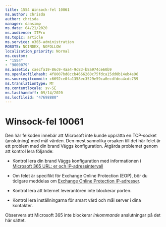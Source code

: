 ```yaml
---
title: 1554 Winsock-fel 10061
ms.author: chrisda
author: chrisda
manager: dansimp
ms.date: 04/21/2020
ms.audience: ITPro
ms.topic: article
ms.service: o365-administration
ROBOTS: NOINDEX, NOFOLLOW
localization_priority: Normal
ms.custom:
- "1554"
- "9000079"
ms.assetid: caecfa19-86c9-4aa4-9c83-b8a974ce60b9
ms.openlocfilehash: 4f8007bd8ccb4666260c75fdca15dd0b14eb4e96
ms.sourcegitcommit: c6692ce0fa1358ec3529e59ca0ecdfdea4cdc759
ms.translationtype: MT
ms.contentlocale: sv-SE
ms.lasthandoff: 09/14/2020
ms.locfileid: "47698880"
---
```

# <a name="winsock-error-10061"></a>Winsock-fel 10061

Den här felkoden innebär att Microsoft inte kunde upprätta en TCP-socket (anslutning) med mål värden. Den mest sannolika orsaken till det här felet är ett problem med din brand Väggs konfiguration. Åtgärda problemet genom att kontrol lera följande:

- Kontrol lera din brand Väggs konfiguration med informationen i [Microsoft 365 URL: er och IP-adressintervall](https://docs.microsoft.com/office365/enterprise/urls-and-ip-address-ranges)

- Om felet är specifikt för Exchange Online Protection (EOP), bör du tidigare meddelas om [Exchange Online Protection IP-adresser](https://docs.microsoft.com/office365/SecurityCompliance/eop/exchange-online-protection-ip-addresses).

- Kontrol lera att Internet leverantören inte blockerar porten.

- Kontrol lera inställningarna för smart värd och mål server i dina kontakter.

Observera att Microsoft 365 inte blockerar *inkommande* anslutningar på det här sättet.
